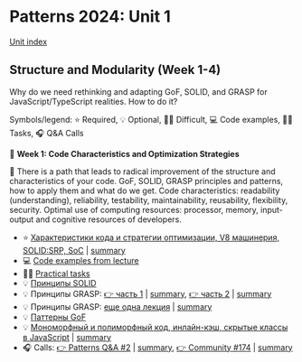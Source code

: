 # Patterns 2024: Unit 1

[Unit index](../README.md)

## Structure and Modularity (Week 1-4)

Why do we need rethinking and adapting GoF, SOLID, and GRASP
for JavaScript/TypeScript realities. How to do it?

Symbols/legend: ⭐ Required, 💡 Optional, 🧑‍🎓 Difficult, 💻 Code examples, 🧑‍💻 Tasks, 🎧 Q&A Calls

📆 **Week 1: Code Characteristics and Optimization Strategies**

🧩 There is a path that leads to radical improvement of the structure and characteristics of your code. GoF, SOLID, GRASP principles and patterns, how to apply them and what do we get. Code characteristics: readability (understanding), reliability, testability, maintainability, reusability, flexibility, security. Optimal use of computing resources: processor, memory, input-output and cognitive resources of developers.

  - ⭐ [Характеристики кода и стратегии оптимизации, V8 машинерия, SOLID:SRP, SoC](https://youtu.be/ZzGPZ4d8K-8) | [summary](week_1_code_characteristics_and_optimization_strategies/lecture_summaries/01_code_characteristics.md)
  - 💻 [Code examples from lecture](week_1_code_characteristics_and_optimization_strategies/code_examples_from_lecture)
  - 🧑‍💻 [Practical tasks](../practical_tasks)
  - 💡 [Принципы SOLID](https://youtu.be/B2guSV8EMn0)
  - 💡 Принципы GRASP: [👉 часть 1](https://youtu.be/vm8p4jIQwp4) | [summary](week_1_code_characteristics_and_optimization_strategies/lecture_summaries/03_grasp_part_1.md), [👉 часть 2](https://youtu.be/aJGB7TLwiig) | [summary](week_1_code_characteristics_and_optimization_strategies/lecture_summaries/04_grasp_part_2.md)
  - 💡 Принципы GRASP: [еще одна лекция](https://youtu.be/ExauFjYV_lQ) | [summary](week_1_code_characteristics_and_optimization_strategies/lecture_summaries/05_grasp_part_3.md)
  - 💡 [Паттерны GoF](https://youtu.be/AQ21QE1BJrc)
  - 💡 [Мономорфный и полиморфный код, инлайн-кэш, скрытые классы в JavaScript](https://www.youtube.com/watch?v=9JUY3prnCQ4) | [summary](week_1_code_characteristics_and_optimization_strategies/lecture_summaries/08_poly_mono_morf_code.md)
  - 🎧 Calls: [👉 Patterns Q&A #2](https://youtu.be/wRO6ahSYiys) | [summary](week_1_code_characteristics_and_optimization_strategies/lecture_summaries/06_qa_patterns_2.md), [👉 Community #174](https://youtu.be/tQXeZ_c3yGs) | [summary](week_1_code_characteristics_and_optimization_strategies/lecture_summaries/07_qa_community_174.md)

  
  

[//]: # (  - 🧑‍🎓 [What's up with monomorphism? By Vyacheslav Egorov]&#40;https://mrale.ph/blog/2015/01/11/whats-up-with-monomorphism.html&#41;)

[//]: # (- 📆 Week 2: Native features in language and platforms)

[//]: # (  - JavaScript has built-in contracts: Thenable, Iterable, AsyncIterator,)

[//]: # (    Callback-last, Callable, Cancelable, Observable, but the culture of)

[//]: # (    developing through contracts and interfaces is not popular enough in)

[//]: # (    the community. How can we improve development performance with)

[//]: # (    Knowledge-driven approach. How patterns may help us in this direction:)

[//]: # (    to delivery quick and effective, to be performant, to make everydays)

[//]: # (    work interesting, to be motivated and never burnout.)

[//]: # (  - ⭐ [Контракты `Callback` и `Callback-last-error-first`]&#40;https://youtu.be/vcOGCWL-eZc&#41;)

[//]: # (  - ⭐ [Контракт `Thenabe`]&#40;https://youtu.be/CHQcDllD_io&#41;)

[//]: # (  - 💡 [Thenable из старой лекции]&#40;https://youtu.be/Jdf_tZuJbHI&#41;)

[//]: # (- 📆 Week 3: Instantiation: Creational Patterns and Techniques)

[//]: # (  - Creational patterns: Constructor, Singleton, Factory, Pool, Builder,)

[//]: # (    Prototype, Flyweight, other patterns and techniques. Let’s find)

[//]: # (    related principles and rethink applied importance of GRASP: Creator;)

[//]: # (    GRASP: Polymorphism, SOLID: ISP; Aggregation and Composition. How to)

[//]: # (    Save memory and other resources; how to use optimizations and caching.)

[//]: # (    How to develop extremely quick and low-latency code for any devices)

[//]: # (    we need to support and make this code clear for colleagues.)

[//]: # (- 📆 Week 4: Isolation and Separation of Concerns)

[//]: # (  - SoC is a general engineering principle to build flexible, reliable,)

[//]: # (    and easy-modifying systems. We may use GoF patterns: Mediator, Bridge,)

[//]: # (    Abstract factory, Strategy &#40;JavaScript-specific implementation:)

[//]: # (    Map<PropertyKey, Implementation>&#41;; Modularity; GRASP: Information)

[//]: # (    Expert, Indirection, and Protected variations principles; SOLID: SRP;)

[//]: # (    This will improve code testability and reduce integration expenses.)

[//]: # (  - ⭐ [Структура приложений: системы модульности, пакеты и зависимости]&#40;https://youtu.be/d6DjTAAHxPU&#41;)

[//]: # (  - ⭐ [Слои и внедрение зависимостей]&#40;https://youtu.be/O3TeD5yU9aw&#41;)

[//]: # ()
[//]: # (## Q&A recordings)

[//]: # ()
[//]: # (| Week | Monday | Tuesday | Wednesday | Thursday |)

[//]: # (| ---- | ------ | ------- | --------- | -------- |)

[//]: # (|    0 |  | [🧩 Welcome meetup 🚀]&#40;https://youtu.be/Hcv1TYxcQ3g&#41; |  | [🎧 Community call #172]&#40;https://youtu.be/eHe96iWD-iM&#41; |)

[//]: # (|    1 | [🎧 Patterns Q&A #1]&#40;https://youtu.be/R8Jvj8yS5oM&#41; | [🎧 Node.js Q&A #37]&#40;https://youtu.be/YquMya5MMXs&#41; | [🎧 Async Q&A #39]&#40;https://youtu.be/wIZSWocOlWE&#41; | [🎧 Community call #173]&#40;https://youtu.be/TdA3sHJTg4Q&#41; |)

[//]: # ()
[//]: # (## Patterns catalog)

[//]: # ()
[//]: # (- 🧩 Gof Patterns)

[//]: # (  - 📢 [GoF patterns for Node.js and JavaScript &#40;seminar fragment&#41;]&#40;https://youtu.be/7TjzsZCQQqg&#41;)

[//]: # (  - 🏭 Creational patterns)

[//]: # (    - Abstract factory)

[//]: # (    - [Builder]&#40;https://github.com/HowProgrammingWorks/Builder&#41;)

[//]: # (    - [Factory method]&#40;https://github.com/HowProgrammingWorks/Factory&#41;)

[//]: # (    - [Prototype]&#40;https://github.com/HowProgrammingWorks/PrototypePattern&#41; do not confuse with [Prototype-programming]&#40;https://github.com/HowProgrammingWorks/Prototype&#41;)

[//]: # (    - [Singleton]&#40;https://github.com/HowProgrammingWorks/Singleton&#41;)

[//]: # (  - 🤝 Structural patterns)

[//]: # (    - [Adapter]&#40;https://github.com/HowProgrammingWorks/Adapter&#41;)

[//]: # (    - [Bridge]&#40;https://github.com/HowProgrammingWorks/Bridge&#41;)

[//]: # (    - [Composite]&#40;https://github.com/HowProgrammingWorks/Composite&#41;)

[//]: # (    - [Decorator]&#40;&#41;)

[//]: # (    - [Facade]&#40;https://github.com/HowProgrammingWorks/Facade&#41;)

[//]: # (    - [Flyweight]&#40;https://github.com/HowProgrammingWorks/Flyweight&#41;)

[//]: # (    - [Proxy]&#40;https://github.com/HowProgrammingWorks/Proxy&#41;)

[//]: # (  - ⚡ Behavioral patterns)

[//]: # (    - Chain of responsibility)

[//]: # (      - [Chain of responsibility]&#40;https://github.com/HowProgrammingWorks/ChainOfResponsibility&#41;)

[//]: # (      - Middleware)

[//]: # (    - [Command]&#40;https://github.com/HowProgrammingWorks/Command&#41;)

[//]: # (    - Interpreter)

[//]: # (    - [Iterator]&#40;https://github.com/HowProgrammingWorks/Iterator&#41;)

[//]: # (    - Mediator)

[//]: # (    - Memento)

[//]: # (    - Observable and Observer: EventEmitter, EventTarget)

[//]: # (      - [EventTarget and EventEmitter]&#40;https://github.com/HowProgrammingWorks/Events&#41;)

[//]: # (      - [EventEmitter]&#40;https://github.com/HowProgrammingWorks/EventEmitter&#41;)

[//]: # (      - [Observer]&#40;https://github.com/HowProgrammingWorks/Observer&#41;)

[//]: # (    - State)

[//]: # (    - [Strategy]&#40;https://github.com/HowProgrammingWorks/Strategy&#41;)

[//]: # (    - Template method)

[//]: # (    - [Visitor]&#40;https://github.com/HowProgrammingWorks/Visitor&#41;)

[//]: # (- 🧩 GRASP patterns)

[//]: # (  - 📢 Intro video)

[//]: # (    - [GRASP Overview]&#40;https://youtu.be/ExauFjYV_lQ&#41;)

[//]: # (    - Part 1 - [GRASP for Node.js and Javascript]&#40;https://youtu.be/vm8p4jIQwp4&#41;)

[//]: # (    - Part 2 - coming soon)

[//]: # (  - [Information expert]&#40;https://youtu.be/cCHL329_As0&#41;)

[//]: # (  - Creator)

[//]: # (  - Controller)

[//]: # (  - Indirection)

[//]: # (  - [Low coupling]&#40;https://youtu.be/IGXdPOZ3Fyk&#41;)

[//]: # (  - [High cohesion]&#40;https://youtu.be/IGXdPOZ3Fyk&#41;)

[//]: # (  - Polymorphism)

[//]: # (  - Protected variations)

[//]: # (  - [Pure fabrication]&#40;https://youtu.be/CV577a0RHBM&#41;)

[//]: # (  - [Real code examples]&#40;https://youtu.be/4AMVQ2-2DcM&#41;)

[//]: # (- 🧩 SOLID Patterns)

[//]: # (  - 📢 Intro video: [SOLID for Node.js and Javascript]&#40;https://youtu.be/B2guSV8EMn0&#41;)

[//]: # (  - [SOLID Interview questions]&#40;https://youtu.be/-9OM6-6pZw8&#41;)

[//]: # (  - [Single responsibility principle]&#40;https://youtu.be/o4bQywkBKOI&#41;)

[//]: # (  - Open/closed principle)

[//]: # (  - [Liskov substitution principle]&#40;https://youtu.be/RbhYxygxroc&#41;)

[//]: # (  - Interface segregation principle)

[//]: # (  - Dependency inversion principle)